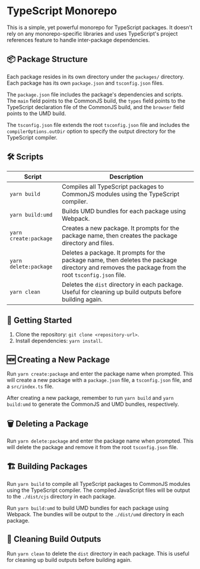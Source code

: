 # TypeScript Monorepo

This is a simple, yet powerful monorepo for TypeScript packages. It doesn't rely on any monorepo-specific libraries and uses TypeScript's project references feature to handle inter-package dependencies.

## 📦 Package Structure

Each package resides in its own directory under the `packages/` directory. Each package has its own `package.json` and `tsconfig.json` files.

The `package.json` file includes the package's dependencies and scripts. The `main` field points to the CommonJS build, the `types` field points to the TypeScript declaration file of the CommonJS build, and the `browser` field points to the UMD build.

The `tsconfig.json` file extends the root `tsconfig.json` file and includes the `compilerOptions.outDir` option to specify the output directory for the TypeScript compiler.

## 🛠️ Scripts

| Script                | Description                                                                                                                                        |
| --------------------- | -------------------------------------------------------------------------------------------------------------------------------------------------- |
| `yarn build`          | Compiles all TypeScript packages to CommonJS modules using the TypeScript compiler.                                                                |
| `yarn build:umd`      | Builds UMD bundles for each package using Webpack.                                                                                                 |
| `yarn create:package` | Creates a new package. It prompts for the package name, then creates the package directory and files.                                              |
| `yarn delete:package` | Deletes a package. It prompts for the package name, then deletes the package directory and removes the package from the root `tsconfig.json` file. |
| `yarn clean`          | Deletes the `dist` directory in each package. Useful for cleaning up build outputs before building again.                                          |

## 🚀 Getting Started

1. Clone the repository: `git clone <repository-url>`.
2. Install dependencies: `yarn install`.

## 🆕 Creating a New Package

Run `yarn create:package` and enter the package name when prompted. This will create a new package with a `package.json` file, a `tsconfig.json` file, and a `src/index.ts` file.

After creating a new package, remember to run `yarn build` and `yarn build:umd` to generate the CommonJS and UMD bundles, respectively.

## 🗑️ Deleting a Package

Run `yarn delete:package` and enter the package name when prompted. This will delete the package and remove it from the root `tsconfig.json` file.

## 🏗️ Building Packages

Run `yarn build` to compile all TypeScript packages to CommonJS modules using the TypeScript compiler. The compiled JavaScript files will be output to the `./dist/cjs` directory in each package.

Run `yarn build:umd` to build UMD bundles for each package using Webpack. The bundles will be output to the `./dist/umd` directory in each package.

## 🧹 Cleaning Build Outputs

Run `yarn clean` to delete the `dist` directory in each package. This is useful for cleaning up build outputs before building again.
